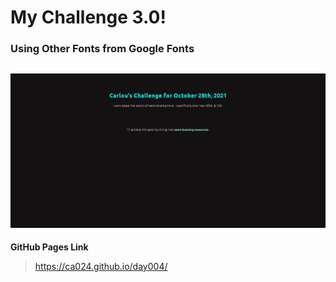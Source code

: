 # My Challenge 3.0!
### Using Other Fonts from Google Fonts

![Hello, world!](https://github.com/ca024/images/blob/main/day004/carlou_challenge3.JPG)
---

**GitHub Pages Link**
> https://ca024.github.io/day004/
